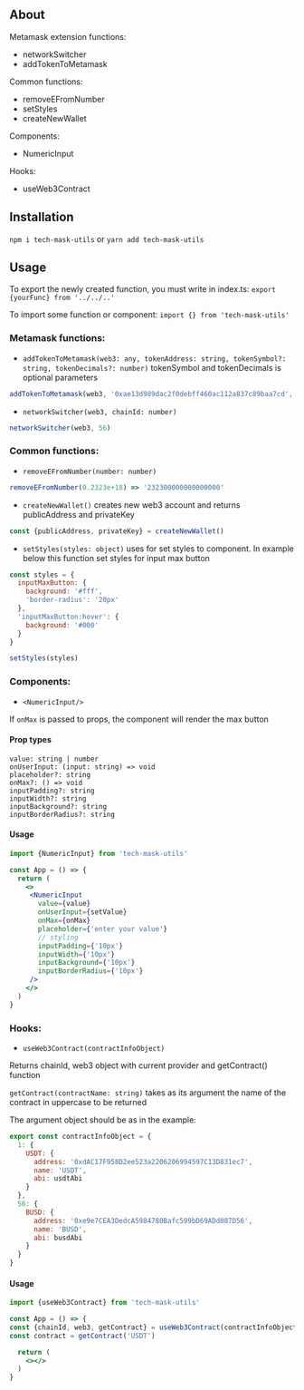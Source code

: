 ## About
Metamask extension functions:
- networkSwitcher
- addTokenToMetamask

Common functions:
- removeEFromNumber
- setStyles
- createNewWallet

Components:
- NumericInput

Hooks:
- useWeb3Contract

## Installation
`npm i tech-mask-utils` or `yarn add tech-mask-utils`

## Usage

To export the newly created function, you must write in index.ts:
`export {yourFunc} from '../../..'`

To import some function or component:
`import {} from 'tech-mask-utils'`

### Metamask functions:

* `addTokenToMetamask(web3: any, tokenAddress: string, tokenSymbol?: string, tokenDecimals?: number)`
tokenSymbol and tokenDecimals is optional parameters
```js
addTokenToMetamask(web3, '0xae13d989dac2f0debff460ac112a837c89baa7cd', 'BNB', 18)
```

* `networkSwitcher(web3, chainId: number)`
```js
networkSwitcher(web3, 56)
```
### Common functions:

* `removeEFromNumber(number: number)`
```js
removeEFromNumber(0.2323e+18) => '232300000000000000'
```

* `createNewWallet()` creates new web3 account and returns publicAddress and privateKey
```js
const {publicAddress, privateKey} = createNewWallet()
```

* `setStyles(styles: object)` uses for set styles to component. In example below this function set styles for input max button

```js
const styles = {
  inputMaxButton: {
    background: '#fff',
    'border-radius': '20px'
  },
  'inputMaxButton:hover': {
    background: '#000'
  }
}

setStyles(styles)
```
### Components:
* `<NumericInput/>`

If `onMax` is passed to props, the component will render the max button

#### Prop types

```
value: string | number
onUserInput: (input: string) => void
placeholder?: string
onMax?: () => void
inputPadding?: string
inputWidth?: string
inputBackground?: string
inputBorderRadius?: string
```

#### Usage

```jsx
import {NumericInput} from 'tech-mask-utils'

const App = () => {
  return (
    <>
     <NumericInput 
       value={value}
       onUserInput={setValue}
       onMax={onMax}
       placeholder={'enter your value'}
       // styling
       inputPadding={'10px'}
       inputWidth={'10px'}
       inputBackground={'10px'}
       inputBorderRadius={'10px'}
     />
    </>
  )
}
```

### Hooks:

* `useWeb3Contract(contractInfoObject)`

Returns chainId, web3 object with current provider and getContract() function

`getContract(contractName: string)`
takes as its argument the name of the contract in uppercase to be returned

The argument object should be as in the example:

```js
export const contractInfoObject = {
  1: {
    USDT: {
      address: '0xdAC17F958D2ee523a2206206994597C13D831ec7',
      name: 'USDT',
      abi: usdtAbi
    }
  },
  56: {
    BUSD: {
      address: '0xe9e7CEA3DedcA5984780Bafc599bD69ADd087D56',
      name: 'BUSD',
      abi: busdAbi
    }
  }
}
```
#### Usage
```jsx
import {useWeb3Contract} from 'tech-mask-utils'

const App = () => {
const {chainId, web3, getContract} = useWeb3Contract(contractInfoObject)
const contract = getContract('USDT')

  return (
    <></>
  )
}
```
